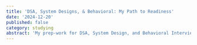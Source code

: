 ```yaml
---
title: 'DSA, System Designs, & Behavioral: My Path to Readiness'
date: '2024-12-20'
published: false
category: studying
abstract: 'My prep-work for DSA, System Design, and Behavioral Interviews.'
---
```

